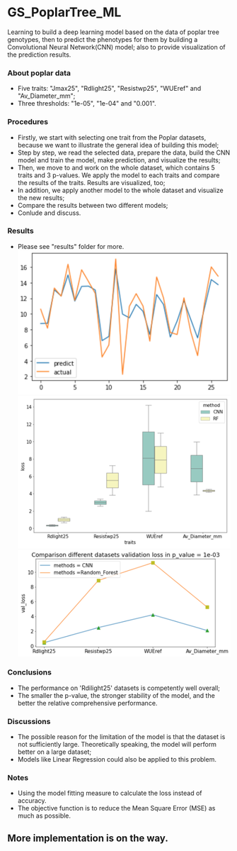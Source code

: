 # GS_PoplarTree_ML

Learning to build a deep learning model based on the data of poplar tree genotypes, then to predict the phenotypes for them by building a Convolutional Neural Network(CNN) model; also to provide visualization of the prediction results.

### About poplar data 

- Five traits: "Jmax25", "Rdlight25", "Resistwp25", "WUEref" and "Av_Diameter_mm"; 
- Three thresholds: "1e-05", "1e-04" and "0.001".
  
### Procedures

- Firstly, we start with selecting one trait from the Poplar datasets, because we want to illustrate the general idea of building this model;
- Step by step, we read the selected data, prepare the data, build the CNN model and train the model, make prediction, and visualize the results;
- Then, we move to and work on the whole dataset, which contains 5 traits and 3 p-values. We apply the model to each traits and compare the results of the traits. Results are visualized, too;
- In addition, we apply another model to the whole dataset and visualize the new results;
- Compare the results between two different models;
- Conlude and discuss.

### Results

- Please see "results" folder for more.
![Prediction](/results/prediction/Prediction.png)
![loss_CNN_RF_1E-4](/results/loss/loss_CNN_RF_1E-4.png)
![ValLoss_CNN_RF_1E-3](/results/val_loss/ValLoss_CNN_RF_1E-3.png)

### Conclusions

- The performance on 'Rdilight25' datasets is competently well overall;
- The smaller the p-value, the stronger stability of the model, and the better the relative comprehensive performance.

### Discussions

-  The possible reason for the limitation of the model is that the dataset is not sufficiently large. Theoretically speaking, the model will perform better on a large dataset;
- Models like Linear Regression could also be applied to this problem.

### Notes

- Using the model fitting measure to calculate the loss instead of accuracy. 
- The objective function is to reduce the Mean Square Error (MSE) as much as possible.

## More implementation is on the way.
